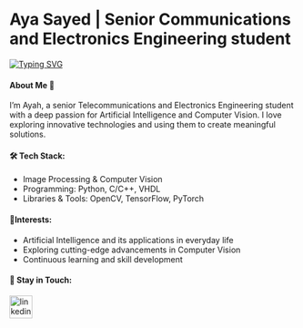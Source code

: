 # Aya Sayed | Senior Communications and Electronics Engineering student
  [![Typing SVG](https://readme-typing-svg.demolab.com/?lines=AI+Engineer)](https://git.io/typing-svg)

#### About Me 🌟
I’m Ayah, a senior Telecommunications and Electronics Engineering student with a deep passion for Artificial Intelligence and Computer Vision. I love exploring innovative technologies and using them to create meaningful solutions.

#### 🛠 Tech Stack:
- Image Processing & Computer Vision
- Programming: Python, C/C++, VHDL
- Libraries & Tools: OpenCV, TensorFlow, PyTorch

#### 🌟Interests:
- Artificial Intelligence and its applications in everyday life
- Exploring cutting-edge advancements in Computer Vision
- Continuous learning and skill development

#### 🤝 Stay in Touch:
  [<img src='https://cdn.jsdelivr.net/npm/simple-icons@3.0.1/icons/linkedin.svg' alt='linkedin' height='40'>](https://www.linkedin.com/in/https://www.linkedin.com/in/aya-s-ahmed//)  
